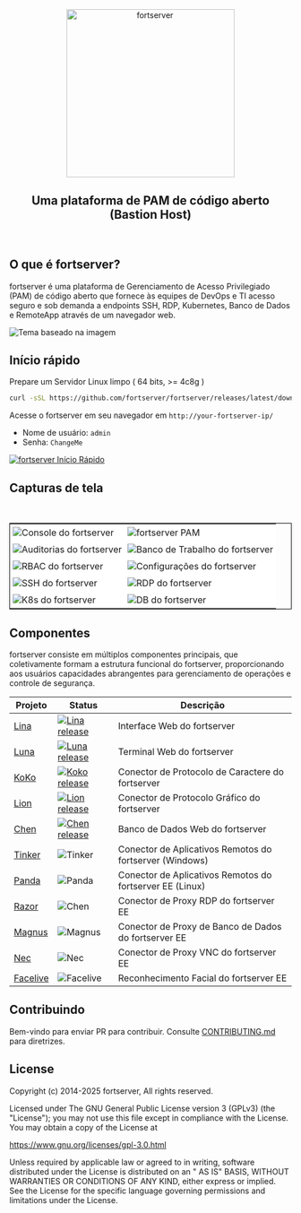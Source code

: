 <div align="center">
  <a name="readme-top"></a>
  <a href="https://fortserver.com" target="_blank"><img src="https://download.fortserver.org/images/fortserver-logo.svg" alt="fortserver" width="300" /></a>
  
## Uma plataforma de PAM de código aberto (Bastion Host)

</div>
<br/>

## O que é fortserver?

fortserver é uma plataforma de Gerenciamento de Acesso Privilegiado (PAM) de código aberto que fornece às equipes de DevOps e TI acesso seguro e sob demanda a endpoints SSH, RDP, Kubernetes, Banco de Dados e RemoteApp através de um navegador web.


<picture>
  <source media="(prefers-color-scheme: light)" srcset="https://www.fortserver.com/images/fortserver-arch-light.png">
  <source media="(prefers-color-scheme: dark)" srcset="https://www.fortserver.com/images/fortserver-arch-dark.png">
  <img src="https://github.com/user-attachments/assets/dd612f3d-c958-4f84-b164-f31b75454d7f" alt="Tema baseado na imagem">
</picture>


## Início rápido

Prepare um Servidor Linux limpo ( 64 bits, >= 4c8g )

```sh
curl -sSL https://github.com/fortserver/fortserver/releases/latest/download/quick_start.sh | bash
```

Acesse o fortserver em seu navegador em `http://your-fortserver-ip/`
- Nome de usuário: `admin`
- Senha: `ChangeMe`

[![fortserver Início Rápido](https://github.com/user-attachments/assets/0f32f52b-9935-485e-8534-336c63389612)](https://www.youtube.com/watch?v=UlGYRbKrpgY "fortserver Início Rápido")

## Capturas de tela
<table style="border-collapse: collapse; border: 1px solid black;">
  <tr>
    <td style="padding: 5px;background-color:#fff;"><img src= "https://github.com/fortserver/fortserver/assets/32935519/99fabe5b-0475-4a53-9116-4c370a1426c4" alt="Console do fortserver"   /></td>
    <td style="padding: 5px;background-color:#fff;"><img src= "https://github.com/user-attachments/assets/7c1f81af-37e8-4f07-8ac9-182895e1062e" alt="fortserver PAM"   /></td>    
  </tr>
  <tr>
    <td style="padding: 5px;background-color:#fff;"><img src= "https://github.com/fortserver/fortserver/assets/32935519/a424d731-1c70-4108-a7d8-5bbf387dda9a" alt="Auditorias do fortserver"   /></td>
    <td style="padding: 5px;background-color:#fff;"><img src= "https://github.com/fortserver/fortserver/assets/32935519/393d2c27-a2d0-4dea-882d-00ed509e00c9" alt="Banco de Trabalho do fortserver"   /></td>
  </tr>
  <tr>
    <td style="padding: 5px;background-color:#fff;"><img src= "https://github.com/user-attachments/assets/eaa41f66-8cc8-4f01-a001-0d258501f1c9" alt="RBAC do fortserver"   /></td>     
    <td style="padding: 5px;background-color:#fff;"><img src= "https://github.com/fortserver/fortserver/assets/32935519/3a2611cd-8902-49b8-b82b-2a6dac851f3e" alt="Configurações do fortserver"   /></td>
  </tr>
  <tr>
    <td style="padding: 5px;background-color:#fff;"><img src= "https://github.com/fortserver/fortserver/assets/32935519/1e236093-31f7-4563-8eb1-e36d865f1568" alt="SSH do fortserver"   /></td>
    <td style="padding: 5px;background-color:#fff;"><img src= "https://github.com/fortserver/fortserver/assets/32935519/69373a82-f7ab-41e8-b763-bbad2ba52167" alt="RDP do fortserver"   /></td>
  </tr>
  <tr>
    <td style="padding: 5px;background-color:#fff;"><img src= "https://github.com/fortserver/fortserver/assets/32935519/5bed98c6-cbe8-4073-9597-d53c69dc3957" alt="K8s do fortserver"   /></td>
    <td style="padding: 5px;background-color:#fff;"><img src= "https://github.com/fortserver/fortserver/assets/32935519/b80ad654-548f-42bc-ba3d-c1cfdf1b46d6" alt="DB do fortserver"   /></td>
  </tr>
</table>

## Componentes

fortserver consiste em múltiplos componentes principais, que coletivamente formam a estrutura funcional do fortserver, proporcionando aos usuários capacidades abrangentes para gerenciamento de operações e controle de segurança.

| Projeto                                                | Status                                                                                                                                                                 | Descrição                                                                                             |
|--------------------------------------------------------|------------------------------------------------------------------------------------------------------------------------------------------------------------------------|---------------------------------------------------------------------------------------------------------|
| [Lina](https://github.com/fortserver/lina)             | <a href="https://github.com/fortserver/lina/releases"><img alt="Lina release" src="https://img.shields.io/github/release/fortserver/lina.svg" /></a>                   | Interface Web do fortserver                                                                              |
| [Luna](https://github.com/fortserver/luna)             | <a href="https://github.com/fortserver/luna/releases"><img alt="Luna release" src="https://img.shields.io/github/release/fortserver/luna.svg" /></a>                   | Terminal Web do fortserver                                                                                |
| [KoKo](https://github.com/fortserver/koko)             | <a href="https://github.com/fortserver/koko/releases"><img alt="Koko release" src="https://img.shields.io/github/release/fortserver/koko.svg" /></a>                   | Conector de Protocolo de Caractere do fortserver                                                          |
| [Lion](https://github.com/fortserver/lion)             | <a href="https://github.com/fortserver/lion/releases"><img alt="Lion release" src="https://img.shields.io/github/release/fortserver/lion.svg" /></a>                   | Conector de Protocolo Gráfico do fortserver                                                                |
| [Chen](https://github.com/fortserver/chen)             | <a href="https://github.com/fortserver/chen/releases"><img alt="Chen release" src="https://img.shields.io/github/release/fortserver/chen.svg" />                       | Banco de Dados Web do fortserver                                                                          |  
| [Tinker](https://github.com/fortserver/tinker)         | <img alt="Tinker" src="https://img.shields.io/badge/release-private-red" />                                                                                            | Conector de Aplicativos Remotos do fortserver (Windows)                                                  |
| [Panda](https://github.com/fortserver/Panda)           | <img alt="Panda" src="https://img.shields.io/badge/release-private-red" />                                                                                             | Conector de Aplicativos Remotos do fortserver EE (Linux)                                                |
| [Razor](https://github.com/fortserver/razor)           | <img alt="Chen" src="https://img.shields.io/badge/release-private-red" />                                                                                              | Conector de Proxy RDP do fortserver EE                                                                     |
| [Magnus](https://github.com/fortserver/magnus)         | <img alt="Magnus" src="https://img.shields.io/badge/release-private-red" />                                                                                            | Conector de Proxy de Banco de Dados do fortserver EE                                                      |
| [Nec](https://github.com/fortserver/nec)               | <img alt="Nec" src="https://img.shields.io/badge/release-private-red" />                                                                                               | Conector de Proxy VNC do fortserver EE                                                                     |
| [Facelive](https://github.com/fortserver/facelive)     | <img alt="Facelive" src="https://img.shields.io/badge/release-private-red" />                                                                                          | Reconhecimento Facial do fortserver EE                                                                    |


## Contribuindo

Bem-vindo para enviar PR para contribuir. Consulte [CONTRIBUTING.md][contributing-link] para diretrizes.

## License

Copyright (c) 2014-2025 fortserver, All rights reserved.

Licensed under The GNU General Public License version 3 (GPLv3) (the "License"); you may not use this file except in compliance with the License. You may obtain a copy of the License at

https://www.gnu.org/licenses/gpl-3.0.html

Unless required by applicable law or agreed to in writing, software distributed under the License is distributed on an " AS IS" BASIS, WITHOUT WARRANTIES OR CONDITIONS OF ANY KIND, either express or implied. See the License for the specific language governing permissions and limitations under the License.

<!-- fortserver official link -->
[docs-link]: https://fortserver.com/docs
[discord-link]: https://discord.com/invite/W6vYXmAQG2
[deepwiki-link]: https://deepwiki.com/fortserver/fortserver/
[contributing-link]: https://github.com/fortserver/fortserver/blob/dev/CONTRIBUTING.md

<!-- fortserver Other link-->
[license-link]: https://www.gnu.org/licenses/gpl-3.0.html
[docker-link]: https://hub.docker.com/u/fortserver
[github-release-link]: https://github.com/fortserver/fortserver/releases/latest
[github-stars-link]: https://github.com/fortserver/fortserver
[github-issues-link]: https://github.com/fortserver/fortserver/issues

<!-- Shield link-->
[docs-shield]: https://img.shields.io/badge/documentation-148F76
[github-release-shield]: https://img.shields.io/github/v/release/fortserver/fortserver
[github-stars-shield]: https://img.shields.io/github/stars/fortserver/fortserver?color=%231890FF&style=flat-square   
[docker-shield]: https://img.shields.io/docker/pulls/fortserver/jms_all.svg
[license-shield]: https://img.shields.io/github/license/fortserver/fortserver
[deepwiki-shield]: https://img.shields.io/badge/deepwiki-devin?color=blue
[discord-shield]: https://img.shields.io/discord/1194233267294052363?style=flat&logo=discord&logoColor=%23f5f5f5&labelColor=%235462eb&color=%235462eb